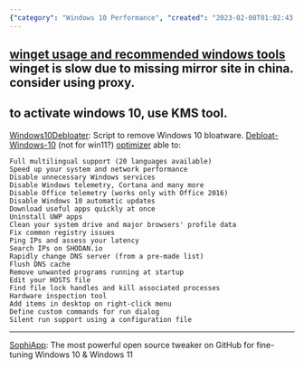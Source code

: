 ```yaml
---
{"category": "Windows 10 Performance", "created": "2023-02-08T01:02:43.458Z", "date": "2023-02-08 01:02:43", "description": "This article offers tips on boosting Windows 10 performance using tools like Winget and KMS activator, along with steps such as disabling telemetry and cleaning the system drive. It also explains how to create custom commands for the run dialog by leveraging silent run support through a configuration file.", "modified": "2023-02-16T03:42:33.953Z", "tags": ["Windows 10", "performance", "Winget", "KMS activator", "telemetry", "system drive", "run dialog"], "title": "Windows 10 system debloating, windows operating system optimization, winget, windows commandline package manager"}
---
```

[winget usage and recommended windows tools](https://blog.csdn.net/taurusbt/article/details/124472397)
winget is slow due to missing mirror site in china. consider using proxy.
----
to activate windows 10, use KMS tool.
----
[Windows10Debloater](https://github.com/Sycnex/Windows10Debloater): Script to remove Windows 10 bloatware.
[Debloat-Windows-10](https://github.com/W4RH4WK/Debloat-Windows-10) (not for win11?)
[optimizer](https://github.com/hellzerg/optimizer) able to:
```
Full multilingual support (20 languages available)
Speed up your system and network performance
Disable unnecessary Windows services
Disable Windows telemetry, Cortana and many more
Disable Office telemetry (works only with Office 2016)
Disable Windows 10 automatic updates
Download useful apps quickly at once
Uninstall UWP apps
Clean your system drive and major browsers' profile data
Fix common registry issues
Ping IPs and assess your latency
Search IPs on SHODAN.io
Rapidly change DNS server (from a pre-made list)
Flush DNS cache
Remove unwanted programs running at startup
Edit your HOSTS file
Find file lock handles and kill associated processes
Hardware inspection tool
Add items in desktop on right-click menu
Define custom commands for run dialog
Silent run support using a configuration file
```
----
[SophiApp](https://github.com/Sophia-Community/SophiApp): The most powerful open source tweaker on GitHub for fine-tuning Windows 10 & Windows 11